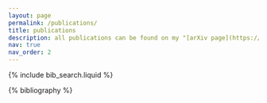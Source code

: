 ```yaml
---
layout: page
permalink: /publications/
title: publications
description: all publications can be found on my "[arXiv page](https://arxiv.org/a/callus_e_1.html)".
nav: true
nav_order: 2
---
```


<!-- _pages/publications.md -->

<!-- Bibsearch Feature -->

{% include bib_search.liquid %}

<div class="publications">

{% bibliography %}

</div>
